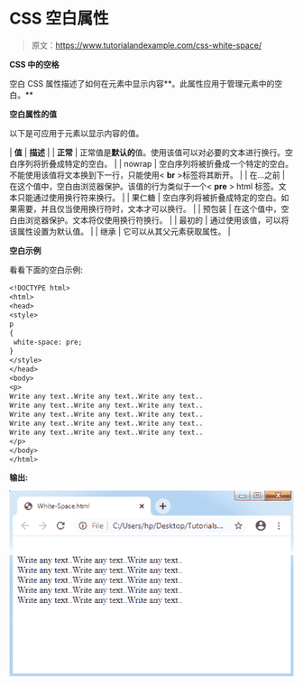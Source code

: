 # CSS 空白属性

> 原文：<https://www.tutorialandexample.com/css-white-space/>

**CSS 中的空格**

空白 CSS 属性描述了如何在元素中显示内容**。此属性应用于管理元素中的空白。**

**空白属性的值**

以下是可应用于元素以显示内容的值。



| **值** | **描述** |
| **正常** | 正常值是**默认的**值。使用该值可以对必要的文本进行换行。空白序列将折叠成特定的空白。 |
| nowrap | 空白序列将被折叠成一个特定的空白。不能使用该值将文本换到下一行，只能使用< **br** >标签将其断开。 |
| 在…之前 | 在这个值中，空白由浏览器保护。该值的行为类似于一个< **pre** > html 标签。文本只能通过使用换行符来换行。 |
| 果仁糖 | 空白序列将被折叠成特定的空白。如果需要，并且仅当使用换行符时，文本才可以换行。 |
| 预包装 | 在这个值中，空白由浏览器保护。文本将仅使用换行符换行。 |
| 最初的 | 通过使用该值，可以将该属性设置为默认值。 |
| 继承 | 它可以从其父元素获取属性。 |



**空白示例**

看看下面的空白示例:

```
<!DOCTYPE html>
<html>
<head>
<style>
p
{
 white-space: pre;
}
</style>
</head>
<body>
<p>
Write any text..Write any text..Write any text..
Write any text..Write any text..Write any text..
Write any text..Write any text..Write any text..
Write any text..Write any text..Write any text..
Write any text..Write any text..Write any text..
</p>
</body>
</html>
```

**输出:**

![CSS White Space](img/d8f4d69ca1c5883f0d75397e000e0839.png)